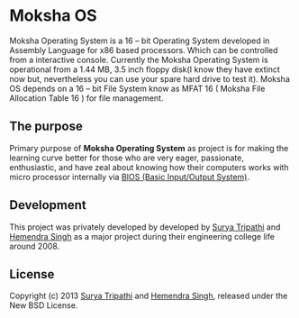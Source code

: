 # Moksha OS
Moksha Operating System is a 16 – bit Operating System developed in Assembly Language for x86 based processors. Which can be controlled from a interactive console. Currently the Moksha Operating System is operational from a 1.44 MB, 3.5 inch floppy disk(I know they have extinct now but, nevertheless you can use your spare hard drive to test it). Moksha OS depends on a 16 – bit File System know as MFAT 16 ( Moksha File Allocation Table 16 ) for file management.

## The purpose
Primary purpose of **Moksha Operating System** as project is for making the learning curve better for those who are very eager, passionate, enthusiastic, and have zeal about knowing how their computers works with micro processor internally via [BIOS (Basic Input/Output System)](http://en.wikipedia.org/wiki/BIOS).

## Development
This project was privately developed by developed by [Surya Tripathi](https://github.com/suryart) and [Hemendra Singh](https://github.com/HemendraSingh) as a major project during their engineering college life around 2008.

## License
Copyright (c) 2013 [Surya Tripathi](https://github.com/suryart) and [Hemendra Singh](https://github.com/HemendraSingh), released under the New BSD License.